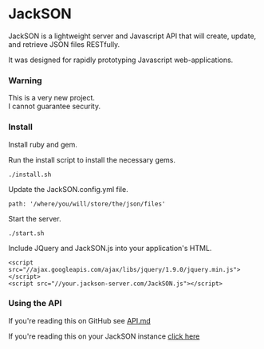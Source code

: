 # JackSON
JackSON is a lightweight server and Javascript API that will create, update, and retrieve JSON files RESTfully.

It was designed for rapidly prototyping Javascript web-applications.

### Warning
This is a very new project.  
I cannot guarantee security.

### Install
Install ruby and gem.

Run the install script to install the necessary gems.

	./install.sh

Update the JackSON.config.yml file.

	path: '/where/you/will/store/the/json/files'

Start the server.

	./start.sh

Include JQuery and JackSON.js into your application's HTML.

	<script src="//ajax.googleapis.com/ajax/libs/jquery/1.9.0/jquery.min.js"></script>
	<script src="//your.jackson-server.com/JackSON.js"></script>

### Using the API
If you're reading this on GitHub see [API.md](API.md)

If you're reading this on your JackSON instance [click here](/api)
